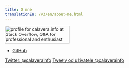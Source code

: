 ```yaml
---
title: O mně
translationEn: /v3/en/about-me.html
---
```


<script src="//platform.linkedin.com/in.js" type="text/javascript"></script>
<script type="IN/MemberProfile" data-id="https://www.linkedin.com/in/frantisekrezac" data-format="inline" data-related="false"></script>

<a href="http://stackoverflow.com/users/263639/calavera-info">
<img src="http://stackoverflow.com/users/flair/263639.png" width="208" height="58" alt="profile for calavera.info at Stack Overflow, Q&amp;A for professional and enthusiast programmers" title="profile for calavera.info at Stack Overflow, Q&amp;A for professional and enthusiast programmers">
</a>

* [GitHub](https://github.com/calaveraInfo)

<a class="twitter-follow-button" href="https://twitter.com/calaverainfo">Twitter: @calaverainfo</a>
<a class="twitter-timeline" href="https://twitter.com/calaverainfo" data-widget-id="725303788559568897">Tweety od uživatele @calaverainfo</a>

<script>!function(d,s,id){var js,fjs=d.getElementsByTagName(s)[0],p=/^http:/.test(d.location)?'http':'https';if(!d.getElementById(id)){js=d.createElement(s);js.id=id;js.src=p+"://platform.twitter.com/widgets.js";fjs.parentNode.insertBefore(js,fjs);}}(document,"script","twitter-wjs");</script>
